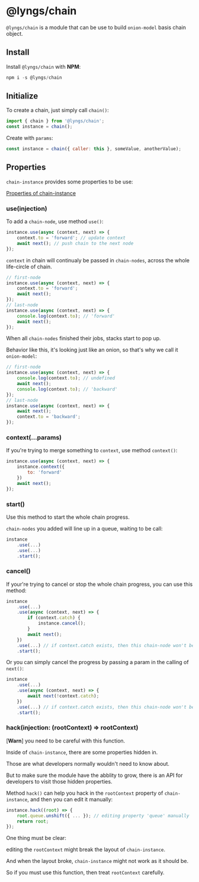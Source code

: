 # @lyngs/chain

`@lyngs/chain` is a module that can be use to build `onion-model` basis chain object.

## Install

Install `@lyngs/chain` with **NPM**: 

```jsx
npm i -s @lyngs/chain
```

## Initialize

To create a chain, just simply call `chain()`:

```jsx
import { chain } from '@lyngs/chain';
const instance = chain();
```

Create with `params`:

```jsx
const instance = chain({ caller: this }, someValue, anotherValue);
```

## Properties

`chain-instance` provides some properties to be use:

[Properties of chain-instance](readme-resources/Properties%20of%20chain-instance%202cbeabcd4e324494a2503981cdf79dcd.csv)

### use(injection)

To add a `chain-node`, use method `use()`:

```jsx
instance.use(async (context, next) => {
	context.to = 'forward'; // update context
	await next(); // push chain to the next node
});
```

`context` in chain will continualy be passed in `chain-nodes`, across the whole life-circle of chain.

```jsx
// first-node
instance.use(async (context, next) => {
	context.to = 'forward';
	await next();
});
// last-node
instance.use(async (context, next) => {
	console.log(context.to); // 'forward'
	await next();
});
```

When all `chain-nodes` finished their jobs, stacks start to pop up.

Behavior like this, it's looking just like an onion, so that's why we call it `onion-model`:

```jsx
// first-node
instance.use(async (context, next) => {
	console.log(context.to); // undefined
	await next();
	console.log(context.to); // 'backward'
});
// last-node
instance.use(async (context, next) => {
	await next();
	context.to = 'backward';
});
```

### context(...params)

If you're trying to merge something to `context`, use method `context()`:

```jsx
instance.use(async (context, next) => {
	instance.context({
		to: 'forward'
	})
	await next();
});
```

### start()

Use this method to start the whole chain progress.

`chain-nodes` you added will line up in a queue, waiting to be call:

```jsx
instance
	.use(...)
	.use(...)
	.start();
```

### cancel()

If your're trying to cancel or stop the whole chain progress, you can use this method:

```jsx
instance
	.use(...)
	.use(async (context, next) => {
		if (context.catch) {
			instance.cancel();
		}
		await next();
	})
	.use(...) // if context.catch exists, then this chain-node won't be called
	.start();
```

Or you can simply cancel the progress by passing a param in the calling of `next()`:

```jsx
instance
	.use(...)
	.use(async (context, next) => {
		await next(!context.catch);
	})
	.use(...) // if context.catch exists, then this chain-node won't be called
	.start();
```

### hack(injection: (rootContext) ⇒ rootContext)

[**Warn**] you need to be careful with this function.

Inside of `chain-instance`, there are some properties hidden in.

Those are what developers normally wouldn't need to know about.

But to make sure the module have the abblity to grow, there is an API for developers to visit those hidden properties.

Method `hack()` can help you hack in the `rootContext` property of `chain-instance`, and then you can edit it manually:

```jsx
instance.hack((root) => {
	root.queue.unshift({ ... }); // editing property 'queue' manually
	return root;
});
```

One thing must be clear: 

editing the `rootContext` might break the layout of `chain-instance`.

And when the layout broke, `chain-instance` might not work as it should be.

So if you must use this function, then treat `rootContext` carefully.